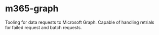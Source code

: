 # m365-graph
Tooling for data requests to Microsoft Graph. Capable of handling retrials for failed request and batch requests.
